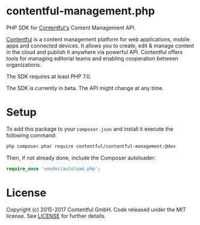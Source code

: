contentful-management.php
===============

PHP SDK for [Contentful's][1] Content Management API.

[Contentful][1] is a content management platform for web applications, mobile apps and connected devices. It allows you to create, edit & manage content in the cloud and publish it anywhere via powerful API. Contentful offers tools for managing editorial teams and enabling cooperation between organizations.

The SDK requires at least PHP 7.0.

The SDK is currently in beta. The API might change at any time.

Setup
=====

To add this package to your `composer.json` and install it execute the following command:

```bash
php composer.phar require contentful/contentful-management:@dev
````

Then, if not already done, include the Composer autoloader:

```php
require_once 'vendor/autoload.php';
```

License
=======

Copyright (c) 2015-2017 Contentful GmbH. Code released under the MIT license. See [LICENSE][2] for further details.

 [1]: https://www.contentful.com
 [2]: LICENSE
